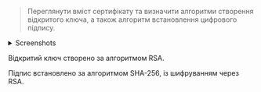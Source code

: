 > Переглянути вміст сертифікату та визначити алгоритми створення відкритого
> ключа, а також алгоритм встановлення цифрового підпису.

<details>
<summary>Screenshots</summary>

![](img/2023-11-26-02-31-32.png)
![](img/2023-11-26-02-32-03.png)
</details>

Відкритий ключ створено за алгоритмом RSA.

Підпис встановлено за алгоритмом SHA-256, із шифруванням через RSA.
